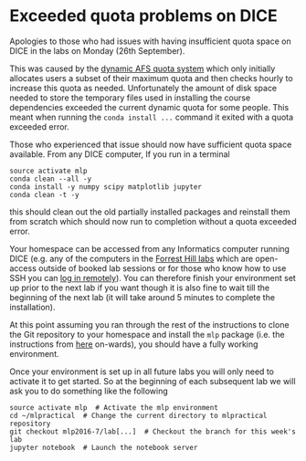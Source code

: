 # Exceeded quota problems on DICE

Apologies to those who had issues with having insufficient quota space on DICE in the labs on Monday (26th September). 

This was caused by the [dynamic AFS quota system](http://computing.help.inf.ed.ac.uk/dynamic-afs-quotas) which only initially allocates users a subset of their maximum quota and then checks hourly to increase this quota as needed. Unfortunately the amount of disk space needed to store the temporary files used in installing the course dependencies exceeded the current dynamic quota for some people. This meant when running the `conda install ...` command it exited with a quota exceeded error.

Those who experienced that issue should now have sufficient quota space available. From any DICE computer, If you run in a terminal

```
source activate mlp
conda clean --all -y
conda install -y numpy scipy matplotlib jupyter
conda clean -t -y
```

this should clean out the old partially installed packages and reinstall them from scratch which should now run to completion without a quota exceeded error.

Your homespace can be accessed from any Informatics computer running DICE (e.g. any of the computers in the [Forrest Hill labs](http://web.inf.ed.ac.uk/infweb/student-services/ito/students/year2/student-support/facilities/computer-labs) which are open-access outside of booked lab sessions or for those who know how to use SSH you can [log in remotely](http://computing.help.inf.ed.ac.uk/external-login)). You can therefore finish your environment set up prior to the next lab if you want though it is also fine to wait till the beginning of the next lab (it will take around 5 minutes to complete the installation).

At this point assuming you ran through the rest of the instructions to clone the Git repository to your homespace and install the `mlp` package (i.e. the instructions from [here](https://github.com/CSTR-Edinburgh/mlpractical/blob/mlp2016-7/lab1/environment-set-up.md#getting-the-course-code-and-a-short-introduction-to-git) on-wards), you should have a fully working environment.

Once your environment is set up in all future labs you will only need to activate it to get started. So at the beginning of each subsequent lab we will ask you to do something like the following

```
source activate mlp  # Activate the mlp environment
cd ~/mlpractical  # Change the current directory to mlpractical repository
git checkout mlp2016-7/lab[...]  # Checkout the branch for this week's lab
jupyter notebook  # Launch the notebook server
```

